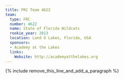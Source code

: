```yaml
---
title: FRC Team 4622
team:
  type: FRC
  number: 4622
  name: State of Florida Wildcats
  rookie_year: 2013
  location: Land O Lakes, Florida, USA
  sponsors:
  - Academy at the Lakes
  links:
    Website: http://academyatthelakes.org
---
```


{% include remove_this_line_and_add_a_paragraph %}